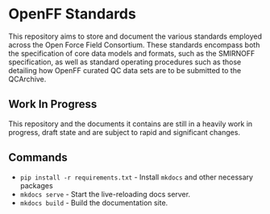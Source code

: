 # OpenFF Standards

This repository aims to store and document the various standards employed across the Open Force Field Consortium. These 
standards encompass both the specification of core data models and formats, such as the SMIRNOFF specification, 
as well as standard operating procedures such as those detailing how OpenFF curated QC data sets are to be submitted
to the QCArchive.

## Work In Progress

This repository and the documents it contains are still in a heavily work in progress, draft state and are subject to 
rapid and significant changes.

## Commands

* `pip install -r requirements.txt` - Install `mkdocs` and other necessary packages
* `mkdocs serve` - Start the live-reloading docs server.
* `mkdocs build` - Build the documentation site.
